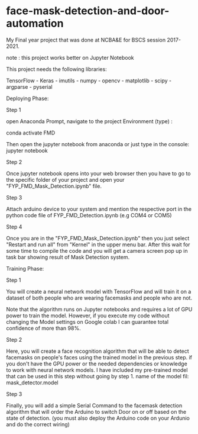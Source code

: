 # face-mask-detection-and-door-automation
My Final year project that was done at NCBA&amp;E for BSCS session 2017-2021.

note : this project works better on Jupyter Notebook

This project needs the following libraries:

TensorFlow - Keras - imutils - numpy - opencv - matplotlib - scipy - argparse - pyserial

Deploying Phase:

Step 1

open Anaconda Prompt, navigate to the project Environment (type) :

conda activate FMD

Then open the jupyter notebook from anaconda or just type in the console:
jupyter notebook
 
Step 2

Once jupyter notebook opens into your web browser then you have to go to the specific folder of your project and open your "FYP_FMD_Mask_Detection.ipynb" file.

Step 3

Attach arduino device to your system and mention the respective port in the python code file of FYP_FMD_Detection.ipynb (e.g COM4 or COM5)

Step 4

Once you are in the "FYP_FMD_Mask_Detection.ipynb" then you just select "Restart and run all" from "Kernel" in the upper menu bar.
After this wait for some time to compile the code and you will get a camera screen pop up in task bar showing result of Mask Detection system.


Training Phase:

Step 1

You will create a neural network model with TensorFlow and will train it on a dataset of both people who are wearing facemasks and people who are not.

Note that the algorithm runs on Jupyter notebooks and requires a lot of GPU power to train the model. However, if you execute my code without changing the Model settings on Google colab I can guarantee total confidence of more than 98%.

Step 2

Here, you will create a face recognition algorithm that will be able to detect facemasks on people's faces using the trained model in the previous step. if you don't have the GPU power or the needed dependencies or knowledge to work with neural network models. I have included my pre-trained model that can be used in this step without going by step 1. name of the model fil: mask_detector.model

Step 3

Finally, you will add a simple Serial Command to the facemask detection algorithm that will order the Arduino to switch Door on or off based on the state of detection. (you must also deploy the Arduino code on your Ardunio and do the correct wiring)
